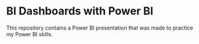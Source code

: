 # BI Dashboards with Power BI
This repository contains a Power BI presentation that was made to practice my Power BI skills.